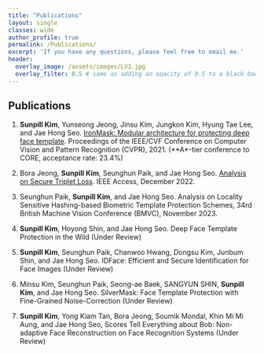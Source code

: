 ```yaml
---
title: "Publications"
layout: single
classes: wide
author_profile: true
permalink: /Publications/
excerpt: 'If you have any questions, please feel free to email me.'
header:
  overlay_image: /assets/images/LV1.jpg
  overlay_filter: 0.5 # same as adding an opacity of 0.5 to a black background
---
```


## Publications

1. **Sunpill Kim**, Yunseong Jeong, Jinsu Kim, Jungkon Kim, Hyung Tae Lee, and Jae Hong Seo. <A href="https://openaccess.thecvf.com/content/CVPR2021/html/Kim_IronMask_Modular_Architecture_for_Protecting_Deep_Face_Template_CVPR_2021_paper.html">IronMask: Modular architecture for protecting deep face template</A>. Proceedings of the IEEE/CVF Conference on Computer Vision and Pattern Recognition (CVPR), 2021. (**A\*-tier conference to CORE, acceptance rate: 23.4%)

2. Bora Jeong, **Sunpill Kim**, Seunghun Paik, and Jae Hong Seo. <A href="https://ieeexplore.ieee.org/document/9965373">Analysis on Secure Triplet Loss</A>. IEEE Access, December 2022.

3. Seunghun Paik, **Sunpill Kim**, and Jae Hong Seo. Analysis on Locality Sensitive Hashing-based Biometric Template Protection Schemes, 34rd British Machine Vision Conference (BMVC), November 2023.

4. **Sunpill Kim**, Hoyong Shin, and Jae Hong Seo. Deep Face Template Protection in the Wild (Under Review)

5. **Sunpill Kim**, Seunghun Paik, Chanwoo Hwang, Dongsu Kim, Junbum Shin, and Jae Hong Seo. IDFace: Efficient and Secure Identification for Face Images (Under Review)

6. Minsu Kim, Seunghun Paik, Seong-ae Baek, SANGYUN SHIN, **Sunpill Kim**, and Jae Hong Seo. SilverMask: Face Template Protection with Fine-Grained Noise-Correction (Under Review)

7. **Sunpill Kim**, Yong Kiam Tan, Bora Jeong, Soumik Mondal, Khin Mi Mi Aung, and Jae Hong Seo, Scores Tell Everything about Bob: Non-adaptive Face Reconstruction on Face Recognition Systems (Under Review)












